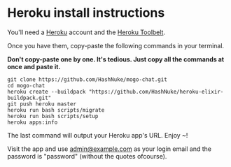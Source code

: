 # Heroku install instructions

You'll need a [Heroku](http://heroku.com) account and the [Heroku Toolbelt](https://toolbelt.heroku.com/).

Once you have them, copy-paste the following commands in your terminal.

__Don't copy-paste one by one. It's tedious. Just copy all the commands at once and paste it.__

```
git clone https://github.com/HashNuke/mogo-chat.git
cd mogo-chat
heroku create --buildpack "https://github.com/HashNuke/heroku-elixir-buildpack.git"
git push heroku master
heroku run bash scripts/migrate
heroku run bash scripts/setup
heroku apps:info
```

The last command will output your Heroku app's URL. Enjoy ~!

Visit the app and use admin@example.com as your login email and the password is "password" (without the quotes ofcourse).
